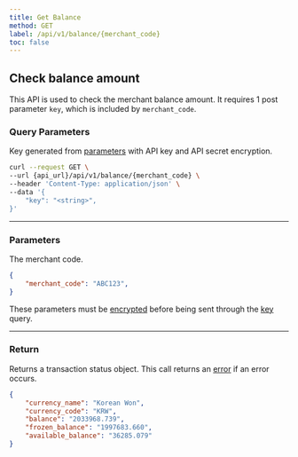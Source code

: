 ```yaml
---
title: Get Balance
method: GET
label: /api/v1/balance/{merchant_code}
toc: false
---
```


<x-row>
<x-col class="lg:max-w-md">

## Check balance amount

This API is used to check the merchant balance amount. It requires 1 post parameter `key`, which is included by
`merchant_code`.

### Query Parameters

<x-properties>
  <x-property name="key" type="string" required>

  Key generated from [parameters](#parameters) with API key and API secret encryption.
  </x-property>
</x-properties>

</x-col>
<x-col sticky>

```bash title="cURL"
curl --request GET \
--url {api_url}/api/v1/balance/{merchant_code} \
--header 'Content-Type: application/json' \
--data '{
    "key": "<string>",
}'
```

</x-col>
</x-row>

---

<x-row>
<x-col class="lg:max-w-md">

### Parameters

<x-properties>
  <x-property name="merchant_code" type="string" required>
      The merchant code.
  </x-property>
</x-properties>

</x-col>
<x-col sticky>

```json title="Parameters Object"
{
    "merchant_code": "ABC123",
}
```
These parameters must be [encrypted](/api/authentication) before being sent through the [key](#query-parameters) query.

</x-col>
</x-row>

---

<x-row>
<x-col class="lg:max-w-md">

### Return

Returns a transaction status object. This call returns an [error](/api/errors) if an error occurs.

</x-col>
<x-col sticky>

```json title="Response"
{
    "currency_name": "Korean Won",
    "currency_code": "KRW",
    "balance": "2033968.739",
    "frozen_balance": "1997683.660",
    "available_balance": "36285.079"
}
```

</x-col>
</x-row>
